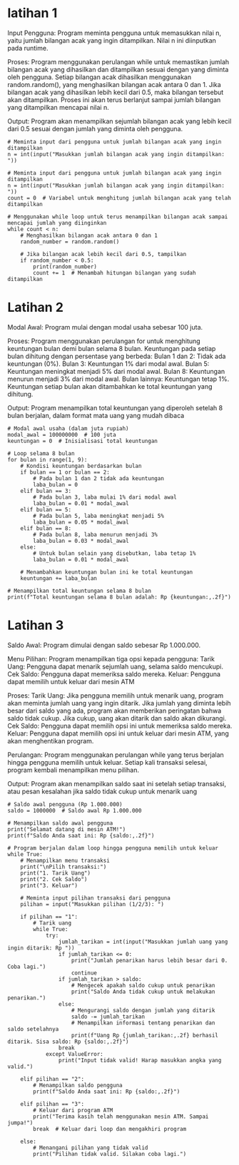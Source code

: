 # latihan 1
Input Pengguna:
   Program meminta pengguna untuk memasukkan nilai n, yaitu jumlah bilangan acak yang ingin ditampilkan. Nilai n ini diinputkan pada runtime.

Proses:
Program menggunakan perulangan while untuk memastikan jumlah bilangan acak yang dihasilkan dan ditampilkan sesuai dengan yang diminta oleh pengguna.
Setiap bilangan acak dihasilkan menggunakan random.random(), yang menghasilkan bilangan acak antara 0 dan 1.
Jika bilangan acak yang dihasilkan lebih kecil dari 0.5, maka bilangan tersebut akan ditampilkan.
Proses ini akan terus berlanjut sampai jumlah bilangan yang ditampilkan mencapai nilai n.

Output:
Program akan menampilkan sejumlah bilangan acak yang lebih kecil dari 0.5 sesuai dengan jumlah yang diminta oleh pengguna.
    
   
    # Meminta input dari pengguna untuk jumlah bilangan acak yang ingin ditampilkan
    n = int(input("Masukkan jumlah bilangan acak yang ingin ditampilkan: "))

    # Meminta input dari pengguna untuk jumlah bilangan acak yang ingin ditampilkan
    n = int(input("Masukkan jumlah bilangan acak yang ingin ditampilkan: "))
    count = 0  # Variabel untuk menghitung jumlah bilangan acak yang telah ditampilkan
    
    # Menggunakan while loop untuk terus menampilkan bilangan acak sampai mencapai jumlah yang diinginkan
    while count < n:
        # Menghasilkan bilangan acak antara 0 dan 1
        random_number = random.random()
        
        # Jika bilangan acak lebih kecil dari 0.5, tampilkan
        if random_number < 0.5:
            print(random_number)
            count += 1  # Menambah hitungan bilangan yang sudah ditampilkan

# Latihan 2
Modal Awal: 
Program mulai dengan modal usaha sebesar 100 juta.

Proses:
Program menggunakan perulangan for untuk menghitung keuntungan bulan demi bulan selama 8 bulan.
Keuntungan pada setiap bulan dihitung dengan persentase yang berbeda:
Bulan 1 dan 2: Tidak ada keuntungan (0%).
Bulan 3: Keuntungan 1% dari modal awal.
Bulan 5: Keuntungan meningkat menjadi 5% dari modal awal.
Bulan 8: Keuntungan menurun menjadi 3% dari modal awal.
Bulan lainnya: Keuntungan tetap 1%.
Keuntungan setiap bulan akan ditambahkan ke total keuntungan yang dihitung.

Output:
Program menampilkan total keuntungan yang diperoleh setelah 8 bulan berjalan, dalam format mata uang yang mudah dibaca
    
    # Modal awal usaha (dalam juta rupiah)
    modal_awal = 100000000  # 100 juta
    keuntungan = 0  # Inisialisasi total keuntungan

    # Loop selama 8 bulan
    for bulan in range(1, 9):
        # Kondisi keuntungan berdasarkan bulan
        if bulan == 1 or bulan == 2:
            # Pada bulan 1 dan 2 tidak ada keuntungan
            laba_bulan = 0
        elif bulan == 3:
            # Pada bulan 3, laba mulai 1% dari modal awal
            laba_bulan = 0.01 * modal_awal
        elif bulan == 5:
            # Pada bulan 5, laba meningkat menjadi 5%
            laba_bulan = 0.05 * modal_awal
        elif bulan == 8:
            # Pada bulan 8, laba menurun menjadi 3%
            laba_bulan = 0.03 * modal_awal
        else:
            # Untuk bulan selain yang disebutkan, laba tetap 1%
            laba_bulan = 0.01 * modal_awal
        
        # Menambahkan keuntungan bulan ini ke total keuntungan
        keuntungan += laba_bulan  

    # Menampilkan total keuntungan selama 8 bulan
    print(f"Total keuntungan selama 8 bulan adalah: Rp {keuntungan:,.2f}")

# Latihan 3
Saldo Awal:
Program dimulai dengan saldo sebesar Rp 1.000.000.

Menu Pilihan:
Program menampilkan tiga opsi kepada pengguna:
Tarik Uang: Pengguna dapat menarik sejumlah uang, selama saldo mencukupi.
Cek Saldo: Pengguna dapat memeriksa saldo mereka.
Keluar: Pengguna dapat memilih untuk keluar dari mesin ATM

Proses:
Tarik Uang: Jika pengguna memilih untuk menarik uang, program akan meminta jumlah uang yang ingin ditarik. Jika jumlah yang diminta lebih besar dari saldo yang ada, program akan memberikan peringatan bahwa saldo tidak cukup. Jika cukup, uang akan ditarik dan saldo akan dikurangi.
Cek Saldo: Pengguna dapat memilih opsi ini untuk memeriksa saldo mereka.
Keluar: Pengguna dapat memilih opsi ini untuk keluar dari mesin ATM, yang akan menghentikan program.

Perulangan:
Program menggunakan perulangan while yang terus berjalan hingga pengguna memilih untuk keluar. Setiap kali transaksi selesai, program kembali menampilkan menu pilihan.

Output:
Program akan menampilkan saldo saat ini setelah setiap transaksi, atau pesan kesalahan jika saldo tidak cukup untuk menarik uang
    
    # Saldo awal pengguna (Rp 1.000.000)
    saldo = 1000000  # Saldo awal Rp 1.000.000

    # Menampilkan saldo awal pengguna
    print("Selamat datang di mesin ATM!")
    print(f"Saldo Anda saat ini: Rp {saldo:,.2f}")

    # Program berjalan dalam loop hingga pengguna memilih untuk keluar
    while True:
        # Menampilkan menu transaksi
        print("\nPilih transaksi:")
        print("1. Tarik Uang")
        print("2. Cek Saldo")
        print("3. Keluar")
        
        # Meminta input pilihan transaksi dari pengguna
        pilihan = input("Masukkan pilihan (1/2/3): ")

        if pilihan == "1":
            # Tarik uang
            while True:
                try:
                    jumlah_tarikan = int(input("Masukkan jumlah uang yang ingin ditarik: Rp "))
                    if jumlah_tarikan <= 0:
                        print("Jumlah penarikan harus lebih besar dari 0. Coba lagi.")
                        continue
                    if jumlah_tarikan > saldo:
                        # Mengecek apakah saldo cukup untuk penarikan
                        print("Saldo Anda tidak cukup untuk melakukan penarikan.")
                    else:
                        # Mengurangi saldo dengan jumlah yang ditarik
                        saldo -= jumlah_tarikan
                        # Menampilkan informasi tentang penarikan dan saldo setelahnya
                        print(f"Uang Rp {jumlah_tarikan:,.2f} berhasil ditarik. Sisa saldo: Rp {saldo:,.2f}")
                    break
                except ValueError:
                    print("Input tidak valid! Harap masukkan angka yang valid.")
        
        elif pilihan == "2":
            # Menampilkan saldo pengguna
            print(f"Saldo Anda saat ini: Rp {saldo:,.2f}")
        
        elif pilihan == "3":
            # Keluar dari program ATM
            print("Terima kasih telah menggunakan mesin ATM. Sampai jumpa!")
            break  # Keluar dari loop dan mengakhiri program
        
        else:
            # Menangani pilihan yang tidak valid
            print("Pilihan tidak valid. Silakan coba lagi.")


      
